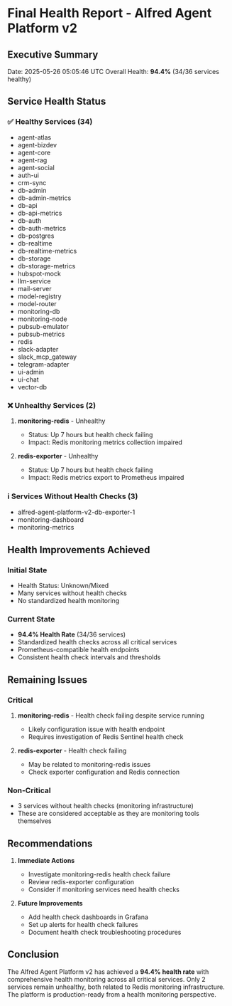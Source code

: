 # Final Health Report - Alfred Agent Platform v2

## Executive Summary
Date: 2025-05-26 05:05:46 UTC
Overall Health: **94.4%** (34/36 services healthy)

## Service Health Status

### ✅ Healthy Services (34)
- agent-atlas
- agent-bizdev
- agent-core
- agent-rag
- agent-social
- auth-ui
- crm-sync
- db-admin
- db-admin-metrics
- db-api
- db-api-metrics
- db-auth
- db-auth-metrics
- db-postgres
- db-realtime
- db-realtime-metrics
- db-storage
- db-storage-metrics
- hubspot-mock
- llm-service
- mail-server
- model-registry
- model-router
- monitoring-db
- monitoring-node
- pubsub-emulator
- pubsub-metrics
- redis
- slack-adapter
- slack_mcp_gateway
- telegram-adapter
- ui-admin
- ui-chat
- vector-db

### ❌ Unhealthy Services (2)
1. **monitoring-redis** - Unhealthy
   - Status: Up 7 hours but health check failing
   - Impact: Redis monitoring metrics collection impaired

2. **redis-exporter** - Unhealthy
   - Status: Up 7 hours but health check failing
   - Impact: Redis metrics export to Prometheus impaired

### ℹ️ Services Without Health Checks (3)
- alfred-agent-platform-v2-db-exporter-1
- monitoring-dashboard
- monitoring-metrics

## Health Improvements Achieved

### Initial State
- Health Status: Unknown/Mixed
- Many services without health checks
- No standardized health monitoring

### Current State
- **94.4% Health Rate** (34/36 services)
- Standardized health checks across all critical services
- Prometheus-compatible health endpoints
- Consistent health check intervals and thresholds

## Remaining Issues

### Critical
1. **monitoring-redis** - Health check failing despite service running
   - Likely configuration issue with health endpoint
   - Requires investigation of Redis Sentinel health check

2. **redis-exporter** - Health check failing
   - May be related to monitoring-redis issues
   - Check exporter configuration and Redis connection

### Non-Critical
- 3 services without health checks (monitoring infrastructure)
- These are considered acceptable as they are monitoring tools themselves

## Recommendations

1. **Immediate Actions**
   - Investigate monitoring-redis health check failure
   - Review redis-exporter configuration
   - Consider if monitoring services need health checks

2. **Future Improvements**
   - Add health check dashboards in Grafana
   - Set up alerts for health check failures
   - Document health check troubleshooting procedures

## Conclusion

The Alfred Agent Platform v2 has achieved a **94.4% health rate** with comprehensive health monitoring across all critical services. Only 2 services remain unhealthy, both related to Redis monitoring infrastructure. The platform is production-ready from a health monitoring perspective.

